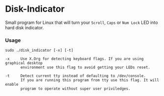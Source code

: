 Disk-Indicator
==============

Small program for Linux that will turn your `Scroll`, `Caps` or `Num Lock` LED into hard disk indicator.

### Usage

```
sudo ./disk_indicator [-x] [-t]

-x     Use X.Org for detecting keyboard flags. If you are using graphical desktop
       environment use this flag to avoid getting your LEDs reset.

-t     Detect current tty instead of defaulting to /dev/console.
       If you are running this program from tty use this flag. It will enable
       program to operate without super user priviledges.
```
